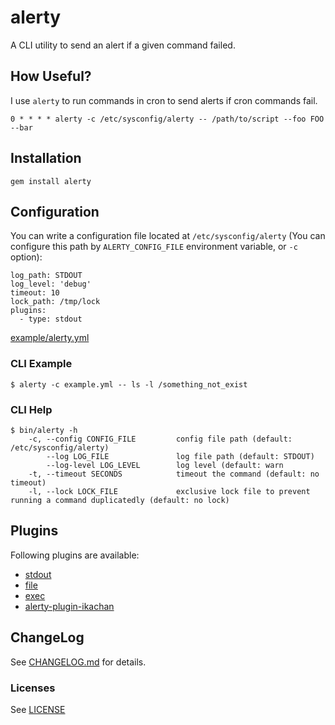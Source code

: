 # alerty

A CLI utility to send an alert if a given command failed. 

## How Useful?

I use `alerty` to run commands in cron to send alerts if cron commands fail.

```
0 * * * * alerty -c /etc/sysconfig/alerty -- /path/to/script --foo FOO --bar
```

## Installation

```
gem install alerty
```

## Configuration

You can write a configuration file located at `/etc/sysconfig/alerty` (You can configure this path by `ALERTY_CONFIG_FILE` environment variable, or `-c` option):

```
log_path: STDOUT
log_level: 'debug'
timeout: 10
lock_path: /tmp/lock
plugins:
  - type: stdout
```

[example/alerty.yml](./example/alerty.yml)

### CLI Example

```
$ alerty -c example.yml -- ls -l /something_not_exist
```

### CLI Help

```
$ bin/alerty -h
    -c, --config CONFIG_FILE         config file path (default: /etc/sysconfig/alerty)
        --log LOG_FILE               log file path (default: STDOUT)
        --log-level LOG_LEVEL        log level (default: warn
    -t, --timeout SECONDS            timeout the command (default: no timeout)
    -l, --lock LOCK_FILE             exclusive lock file to prevent running a command duplicatedly (default: no lock)
```

## Plugins

Following plugins are available:

* [stdout](./lib/alerty/plugin/stdout.rb)
* [file](./lib/alerty/plugin/file.rb)
* [exec](./lib/alerty/plugin/exec.rb)
* [alerty-plugin-ikachan](https://github.com/sonots/alerty-plugin-ikachan)

## ChangeLog

See [CHANGELOG.md](CHANGELOG.md) for details.

### Licenses

See [LICENSE](LICENSE)
